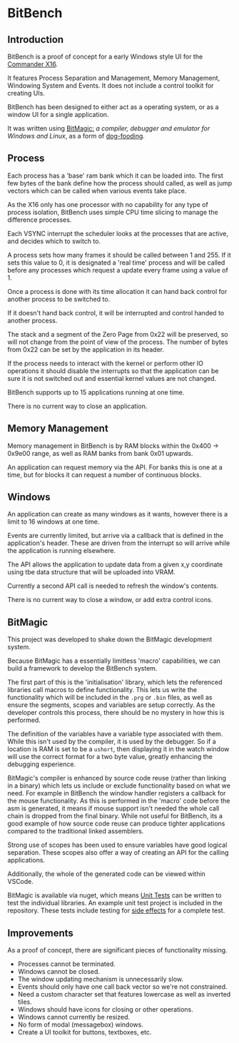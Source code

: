# BitBench

## Introduction

BitBench is a proof of concept for a early Windows style UI for the [Commander X16](https://www.commanderx16.com/).

It features Process Separation and Management, Memory Management, Windowing System and Events. It does not include a control toolkit for creating UIs.

BitBench has been designed to either act as a operating system, or as a window UI for a single application.

It was written using [BitMagic:](https://github.com/Yazwh0/BitMagic) *a compiler, debugger and emulator for Windows and Linux*, as a form of [dog-fooding](https://en.wikipedia.org/wiki/Eating_your_own_dog_food).

## Process

Each process has a 'base' ram bank which it can be loaded into. The first few bytes of the bank define how the process should called, as well as jump vectors which can be called when various events take place.

As the X16 only has one processor with no capability for any type of process isolation, BitBench uses simple CPU time slicing to manage the difference processes.

Each VSYNC interrupt the scheduler looks at the processes that are active, and decides which to switch to.

A process sets how many frames it should be called between 1 and 255. If it sets this value to 0, it is designated a 'real time' process and will be called before any processes which request a update every frame using a value of 1.

Once a process is done with its time allocation it can hand back control for another process to be switched to.

If it doesn't hand back control, it will be interrupted and control handed to another process.

The stack and a segment of the Zero Page from 0x22 will be preserved, so will not change from the point of view of the process. The number of bytes from 0x22 can be set by the application in its header.

If the process needs to interact with the kernel or perform other IO operations it should disable the interrupts so that the application can be sure it is not switched out and essential kernel values are not changed.

BitBench supports up to 15 applications running at one time.

There is no current way to close an application.

## Memory Management

Memory management in BitBench is by RAM blocks within the 0x400 -> 0x9e00 range, as well as RAM banks from bank 0x01 upwards.

An application can request memory via the API. For banks this is one at a time, but for blocks it can request a number of continuous blocks.

## Windows

An application can create as many windows as it wants, however there is a limit to 16 windows at one time.

Events are currently limited, but arrive via a callback that is defined in the application's header. These are driven from the interrupt so will arrive while the application is running elsewhere.

The API allows the application to update data from a given x,y coordinate using tbe data structure that will be uploaded into VRAM.

Currently a second API call is needed to refresh the window's contents.

There is no current way to close a window, or add extra control icons.

## BitMagic

This project was developed to shake down the BitMagic development system.

Because BitMagic has a essentially limitless 'macro' capabilities, we can build a framework to develop the BitBench system.

The first part of this is the 'initialisation' library, which lets the referenced libraries call macros to define functionality. This lets us write the functionality which will be included in the `.prg` or `.bin` files, as well as ensure the segments, scopes and variables are setup correctly. As the developer controls this process, there should be no mystery in how this is performed.

The definition of the variables have a variable type associated with them. While this isn't used by the compiler, it is used by the debugger. So if a location is RAM is set to be a `ushort`, then displaying it in the watch window will use the correct format for a two byte value, greatly enhancing the debugging experience.

BitMagic's compiler is enhanced by source code reuse (rather than linking in a binary) which lets us include or exclude functionality based on what we need. For example in BitBench the window handler registers a callback for the mouse functionality. As this is performed in the 'macro' code before the asm is generated, it means if mouse support isn't needed the whole call chain is dropped from the final binary. While not useful for BitBench, its a good example of how source code reuse can produce tighter applications compared to the traditional linked assemblers.

Strong use of scopes has been used to ensure variables have good logical separation. These scopes also offer a way of creating an API for the calling applications.

Additionally, the whole of the generated code can be viewed within VSCode.

BitMagic is available via nuget, which means [Unit Tests](https://github.com/Yazwh0/BitBench/tree/main/tests/BenchTests) can be written to test the individual libraries. An example unit test project is included in the repository. These tests include testing for [side effects](https://github.com/Yazwh0/BitBench/blob/main/tests/BenchTests/Scheduler/OneNormal.cs#L69) for a complete test.

## Improvements

As a proof of concept, there are significant pieces of functionality missing.

- Processes cannot be terminated.
- Windows cannot be closed.
- The window updating mechanism is unnecessarily slow.
- Events should only have one call back vector so we're not constrained.
- Need a custom character set that features lowercase as well as inverted tiles.
- Windows should have icons for closing or other operations.
- Windows cannot currently be resized.
- No form of modal (messagebox) windows.
- Create a UI toolkit for buttons, textboxes, etc.

